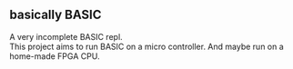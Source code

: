 ## basically BASIC
A very incomplete BASIC repl.<br/>
This project aims to run BASIC on a micro controller. And maybe run on a home-made FPGA CPU.<br/>